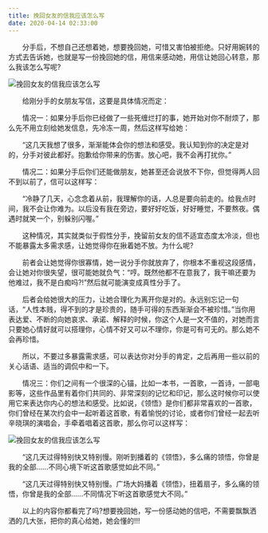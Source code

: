 ```yaml
---
title: 挽回女友的信我应该怎么写
date: 2020-04-14 02:33:00
---
```




　　分手后，不想自己还想着她，想要挽回她，可惜又害怕被拒绝。只好用婉转的方式去告诉她，也就是写一份挽回她的信，用信来感动她，用信让她回心转意，那么我该怎么写呢?

![挽回女友的信我应该怎么写](/img/1c1763a7749c46a2bc6e5cf9894f9af2.jpg)

　　给刚分手的女朋友写信，这要是具体情况而定：

　　情况一：如果分手后你已经做了一些死缠烂打的事，她开始对你不耐烦了，那么先不用立刻给她发信息，先冷冻一周，然后这样写给她：

　　“这几天我想了很多，渐渐能体会你的想法和感受。我认知到你的决定是对的，分手对彼此都好。抱歉给你带来的伤害。放心吧，我不会再打扰你。”

　　情况二：如果分手后你们还能做朋友，她甚至还会说放不下你，但觉得两人回不到以前了，信可以这样写：

　　“冷静了几天，心念念着从前，我理解你的话，人总是要向前走的。给我点时间，我不会让你难为。以后没有我在旁边，要好好吃饭，好好睡觉，不要熬夜。偶遇时就笑一个，别躲别闪喔。”

　　这种情况，其实就类似于假性分手，挽留前女友的信不适宜态度太冷淡，但也不能暴露太多需求感，让她觉得你在揪着她不放。为什么呢?

　　前者会让她觉得你很寡情，她一说分手你就放弃了，你根本不重视这段感情，会让她对你很失望，很可能她就负气：“哼。既然他都不在意我了，我干嘛还要为他难过，我不是白痴吗?!”然后就可能演变成真性分手了。

　　后者会给她很大的压力，让她合理化为离开你是对的。永远别忘记一句话，“人性本贱，得不到的才是珍贵的，随手可得的东西渐渐会不被珍惜。”当你用表达爱、不断的向她哀求、承诺、解释的时候，你这个人是一文不值的，对她而言只要她心情好就可以搭理你，心情不好又可以不理你，你是可有可无的。那么她不会再珍惜。

　　所以，不要过多暴露需求感，可以表达你对分手的肯定，之后再用一些以前的关心话语、适当的调侃中和一下。

　　情况三：你们之间有一个很深的心锚，比如一本书，一首歌，一首诗，一部电影等，这些作品里有着你们共同的、非常深刻的记忆和印记，那么这时候你可以使用它来表达你内心的想法和感受。比如说，《领悟》是你们都非常喜欢的一首歌，你们曾经在某次约会中一起听着这首歌，有着愉悦的讨论，或者你们曾经一起去听辛晓琪的演唱会，手牵着唱着这首歌，那么你可以这样写：

![挽回女友的信我应该怎么写](/img/3e0508c031b52514829f984efb2eaa84.jpg)

　　“这几天过得特别快又特别慢。刚听到播着的《领悟》，多么痛的领悟，你曾是我的全部……不同心境下听这首歌感觉如此不同。”

　　“这几天过得特别快又特别慢。广场大妈播着《领悟》，扭着扇子，多么痛的领悟，你曾是我的全部……不同情况下听这首歌感觉大不同。”

　　以上的内容你都看完了吗?想要挽回她，写一份感动她的信吧，不需要飘飘洒洒的几大张，把你的真心给她，她会懂的!!!